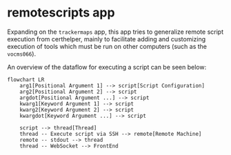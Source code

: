 # remotescripts app

Expanding on the `trackermaps` app, this app tries to generalize
remote script execution from certhelper, mainly to facilitate adding
and customizing execution of tools which must be run on other computers
(such as the `vocms066`).

An overview of the dataflow for executing a script can be seen
below:

```mermaid
flowchart LR
	arg1[Positional Argument 1] --> script[Script Configuration] 
	arg2[Positional Argument 2] --> script
	argdot[Positional Argument ...] --> script	
	kwarg1[Keyword Argument 1] --> script
	kwarg2[Keyword Argument 2] --> script	
	kwargdot[Keyword Argument ...] --> script		
	
	script --> thread[Thread]
	thread -- Execute script via SSH --> remote[Remote Machine]
	remote -- stdout --> thread
	thread -- WebSocket --> FrontEnd

```
